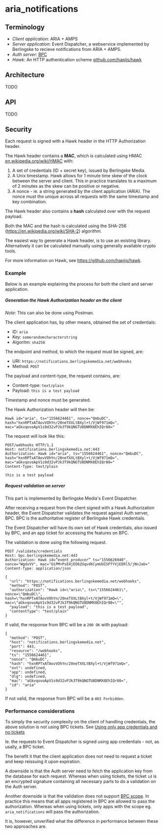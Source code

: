 # aria_notifications

## Terminology

* _Client application_: ARIA + AMPS
* _Server application_: Event Dispatcher, a webservice implemented by Berlingske to recieve notifications from ARIA + AMPS.
* _Auth server_: [BPC](https://github.com/BerlingskeMedia/bpc)
* _Hawk_: An HTTP authentication scheme [github.com/hapijs/hawk](https://github.com/hapijs/hawk)

## Architecture

TODO

## API

TODO

## Security

Each request is signed with a Hawk header in the HTTP Authorization header.

The Hawk header contains a **MAC**, which is calculated using HMAC [en.wikipedia.org/wiki/HMAC](https://en.wikipedia.org/wiki/HMAC) with:
1. A set of credentials (ID + secret key), issued by Berlingske Media.
2. A Unix timestamp. Hawk allows for 1 minute time skew of the clock between the server and client. This in practice translates to a maximum of 2 minutes as the skew can be positive or negative.
3. A nonce - ie. a string generated by the client application (ARIA). The nonce must the unique across all requests with the same timestamp and key combination.

The Hawk header also contains a **hash** calculated over with the request payload.

Both the MAC and the hash is calculated using the SHA-256 (https://en.wikipedia.org/wiki/SHA-2) algorithm.

The easiest way to generate a Hawk header, is to use an existing library.
Alternatively it can be calculated manually using generally available crypto tools.

For more information on Hawk, see https://github.com/hapijs/hawk.

### Example

Below is an example explaining the process for both the client and server application.

##### Generation the Hawk Authorization header on the client

*Note*: This can also be done using Postman.

The client application has, by other means, obtained the set of credentials:
* ID: `aria`
* Key: `somerandomcharacterstring`
* Algoritm: `sha256`

The endpoint and method, to which the request must be signed, are:
* URI: `https://notifications.berlingskemedia.net/webhooks`
* Method: `POST`

The payload and content-type, the request contains, are:
* Content-type: `text/plain`
* Payload: `this is a test payload`

Timestamp and nonce must be generated.

The Hawk Authorization header will then be:

```
Hawk id="aria", ts="1556624461", nonce="QmbuDC", hash="hxnRPTxATAovVOhYn/20neTXXLtBXyl+t/VjWf971mQ=", mac="aGkvqovoApV1s9d32vPJk3T9kQNGTU8DNMX8EhIQr80="
```

The request will look like this:

```
POST/webhooks HTTP/1.1
Host: notifications.berlingskemedia.net:443
Authorization: Hawk id="aria", ts="1556624461", nonce="QmbuDC", hash="hxnRPTxATAovVOhYn/20neTXXLtBXyl+t/VjWf971mQ=", mac="aGkvqovoApV1s9d32vPJk3T9kQNGTU8DNMX8EhIQr80="
Content-Type: text/plain
 
this is a test payload
```

##### Request validation on server

This part is implemented by Berlingske Media's Event Dispatcher.

After receiving a request from the client signed with a Hawk Authorization header, the Event Dispatcher validates the request against Auth server, BPC. BPC is the authoritative register of Berlingske Hawk credentials.

The Event Dispatcher will have its own set of Hawk credentials, also issued by BPC, and an app ticket for accessing the features on BPC.

The validation is done using the following request.

```
POST /validate/credentials
Host: bpc.berlingskemedia.net:443
Authorization: Hawk id=”event_producer” ts="1556626940", nonce="WgdvVV", mac="UiPM+PsE4jEO62Uqvd6CymUUISFfYVjEERl5/jNnJaU="
Content-Type: application/json
 
{
  "url": "https://notifications.berlingskemedia.net/webhooks",
  "method": "POST",
  "authorization": "Hawk id=\"aria\", ts=\"1556624461\", nonce=\"QmbuDC\", hash=\"hxnRPTxATAovVOhYn/20neTXXLtBXyl+t/VjWf971mQ=\", mac=\"aGkvqovoApV1s9d32vPJk3T9kQNGTU8DNMX8EhIQr80=\"",
  "payload": "this is a test payload",
  "contentType": "text/plain"
}
```

If valid, the response from BPC will be a `200 OK` with payload:

```
{ 
  "method": "POST",
  "host": "notifications.berlingskemedia.net",
  "port": 443,
  "resource": "/webhooks",
  "ts": "1556624461",
  "nonce": "QmbuDC",
  "hash": "hxnRPTxATAovVOhYn/20neTXXLtBXyl+t/VjWf971mQ=",
  "ext": undefined,
  "app": undefined,
  "dlg": undefined,
  "mac": "aGkvqovoApV1s9d32vPJk3T9kQNGTU8DNMX8EhIQr80=",
  "id": "aria"
}
```

If not valid, the response from BPC will be a `403 Forbidden`.

### Performance considerations

To simply the security complexity on the client of handling credentials, the above solution is not using BPC tickets. See [Using only app credentials and no tickets](https://github.com/BerlingskeMedia/bpc/blob/master/doc/ServerToServer.md#using-bpc-to-secure-an-api)

Ie. the requests to Event Dispatcher is signed using app credentials - not, as usally, a BPC ticket.

The benefit it that the client application does not need to request a ticket and keep reissuing it upon expiration.

A downside is that the Auth server need to fetch the application key from the database for each request. Whereas when using tickets, the ticket `id` is an encrypted signature containing all necessary parts to do a validation on the Auth server. 

Another downside is that the validation does not support [BPC scope](https://github.com/BerlingskeMedia/bpc#scope). In practice this means that all apps registered in BPC are allowed to pass the authorization. Whereas when using tickets, only apps with the scope eg. `aria_notifications` will pass the authorization.

It is, however, unverified what the difference in performance between these two approaches are.
